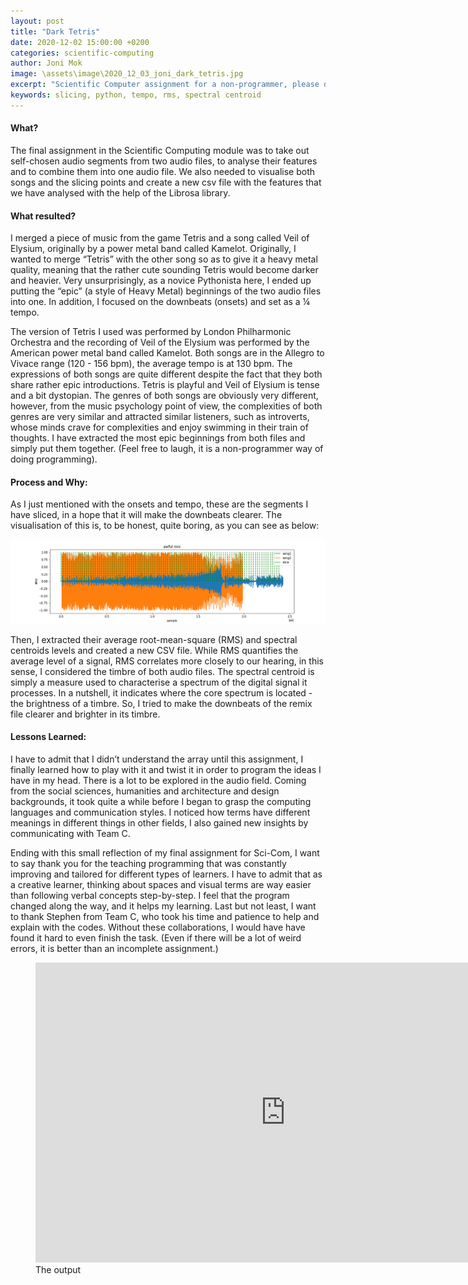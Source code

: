 ```yaml
---
layout: post
title: "Dark Tetris"
date: 2020-12-02 15:00:00 +0200
categories: scientific-computing
author: Joni Mok
image: \assets\image\2020_12_03_joni_dark_tetris.jpg
excerpt: "Scientific Computer assignment for a non-programmer, please don't expect anything special when you see the title about DARK Tetris, even I really want to create that..."
keywords: slicing, python, tempo, rms, spectral centroid
---
```


#### What?

The final assignment in the Scientific Computing module was to take out self-chosen audio segments from two audio files, to analyse their features  and to combine them into one audio file. We also needed to visualise both songs and the slicing points and create a new csv file with the features that we have analysed with the help of the Librosa library.

#### What resulted?
I merged a piece of music from the game Tetris and a song called Veil of Elysium, originally by a power metal band called Kamelot.   Originally, I wanted to merge “Tetris” with the other song so as to give it a heavy metal quality, meaning that the rather cute sounding Tetris would become darker and heavier. Very unsurprisingly, as a novice Pythonista here, I ended up putting the “epic” (a style of Heavy Metal) beginnings of the two audio files into one. In addition, I focused on the downbeats (onsets) and set as a ¼ tempo.

The version of Tetris I used was performed by London Philharmonic Orchestra and the recording of Veil of the Elysium was performed by the American power metal band called Kamelot. Both songs are in the Allegro to Vivace range (120 - 156 bpm), the average tempo is at 130 bpm. The expressions of both songs are quite different despite the fact that they both share rather epic introductions. Tetris is playful and Veil of Elysium is tense and a bit dystopian. The genres of both songs are obviously very different, however, from the music psychology point of view, the complexities of both genres are very similar and attracted similar listeners, such as introverts, whose minds crave for complexities and enjoy swimming in their train of thoughts. I have extracted the most epic beginnings from both files and simply put them together. (Feel free to laugh, it is a non-programmer way of doing programming).


#### Process and Why:
As I just mentioned with the onsets and tempo, these are the segments I have sliced, in a hope that it will make the downbeats clearer. The visualisation of this is, to be honest, quite boring, as you can see as below:

![Slicing Audio Output](/assets/image/2020_12_04_joni_darktetris.png)


Then, I extracted their average root-mean-square (RMS) and spectral centroids levels and created a new CSV file. While RMS quantifies the average level of a signal, RMS correlates more closely to our hearing, in this sense, I considered the timbre of both audio files. The spectral centroid is simply a measure used to characterise a spectrum of the digital signal it processes. In a nutshell, it indicates where the core spectrum is located - the brightness of a timbre. So, I tried to make the downbeats of the remix file clearer and brighter in its timbre.

#### Lessons Learned:
I have to admit that I didn’t understand the array until this assignment, I finally learned how to play with it and twist it in order to program the ideas I have in my head. There is a lot to be explored in the audio field. Coming from the social sciences, humanities and architecture and design backgrounds, it took quite a while before I began to grasp the computing languages and communication styles. I noticed how terms have different meanings in different things in other fields, I also gained new insights by communicating with Team C.

Ending with this small reflection of my final assignment for Sci-Com, I want to say thank you for the teaching programming that was constantly improving and tailored for different types of learners. I have to admit that as a creative learner, thinking about spaces and visual terms are way easier than following verbal concepts step-by-step. I feel that the program changed along the way, and it helps my learning. Last but not least, I want to thank Stephen from Team C, who took his time and patience to help and explain with the codes. Without these collaborations, I would have have found it hard to  even finish the task. (Even if there will be a lot of weird errors, it is better than an incomplete assignment.)

<figure style="float: none">
    <iframe width="800" height="480" src="https://www.youtube.com/embed/58exd3kJPZk" frameborder="0" allowfullscreen></iframe>
    <figcaption>The output</figcaption>
</figure>

